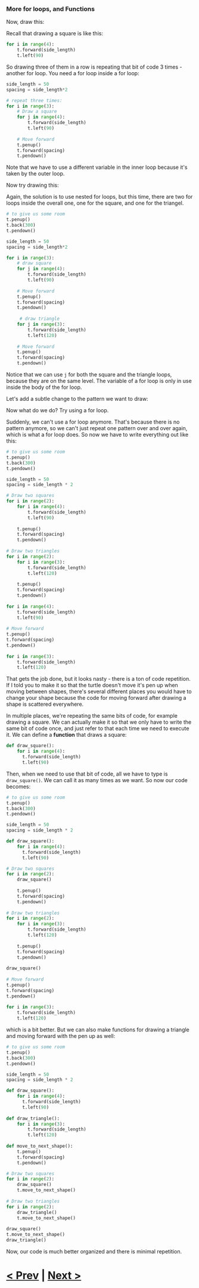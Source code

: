 ### More for loops, and Functions

Now, draw this:


Recall that drawing a square is like this:

```python
for i in range(4):
    t.forward(side_length)
    t.left(90)
```

So drawing three of them in a row is repeating that bit of code 3 times - another for loop. You need a for loop inside a for loop:

```python
side_length = 50
spacing = side_length*2

# repeat three times:
for i in range(3):
    # Draw a square
    for j in range(4):
        t.forward(side_length)
        t.left(90)
        
    # Move forward
    t.penup()
    t.forward(spacing)
    t.pendown()
```

Note that we have to use a different variable in the inner loop because it's taken by the outer loop.

Now try drawing this:



Again, the solution is to use nested for loops, but this time, there are two for loops inside the overall one, one for the square, and one for the triangel.

```python
# to give us some room
t.penup()
t.back(300)
t.pendown()

side_length = 50
spacing = side_length*2

for i in range(3):
    # draw square
    for j in range(4):
        t.forward(side_length)
        t.left(90)
        
    # Move forward
    t.penup()
    t.forward(spacing)
    t.pendown()
        
     # draw triangle
    for j in range(3):
        t.forward(side_length)
        t.left(120)
        
    # Move forward
    t.penup()
    t.forward(spacing)
    t.pendown()
```

Notice that we can use `j` for both the square and the triangle loops, because they are on the same level. The variable of a for loop is only in use inside the body of the for loop.

Let's add a subtle change to the pattern we want to draw:


Now what do we do? Try using a for loop.

Suddenly, we can't use a for loop anymore. That's because there is no pattern anymore, so we can't just repeat one pattern over and over again, which is what a for loop does. So now we have to write everything out like this:

```python
# to give us some room
t.penup()
t.back(300)
t.pendown()

side_length = 50
spacing = side_length * 2

# Draw two squares
for i in range(2):
    for i in range(4):
        t.forward(side_length)
        t.left(90)
        
    t.penup()
    t.forward(spacing)
    t.pendown()
    
# Draw two triangles
for i in range(2):
    for i in range(3):
        t.forward(side_length)
        t.left(120)
        
    t.penup()
    t.forward(spacing)
    t.pendown()
    
for i in range(4):
    t.forward(side_length)
    t.left(90)
    
# Move forward
t.penup()
t.forward(spacing)
t.pendown()
    
for i in range(3):
    t.forward(side_length)
    t.left(120)
```

That gets the job done, but it looks nasty - there is a ton of code repetition. If I told you to make it so that the turtle doesn't move it's pen up when moving between shapes, there's several different places you would have to change your shape because the code for moving forward after drawing a shape is scattered everywhere. 

In multiple places, we're repeating the same bits of code, for example drawing a square. We can actually make it so that we only have to write the same bit of code once, and just refer to that each time we need to execute it. We can define a **function** that draws a square:

```python
def draw_square():
    for i in range(4):
      t.forward(side_length)
      t.left(90)
```

Then, when we need to use that bit of code, all we have to type is `draw_square()`. We can call it as many times as we want. So now our code becomes:

```python
# to give us some room
t.penup()
t.back(300)
t.pendown()

side_length = 50
spacing = side_length * 2

def draw_square():
    for i in range(4):
      t.forward(side_length)
      t.left(90)

# Draw two squares
for i in range(2):
    draw_square()
        
    t.penup()
    t.forward(spacing)
    t.pendown()
    
# Draw two triangles
for i in range(2):
    for i in range(3):
        t.forward(side_length)
        t.left(120)
        
    t.penup()
    t.forward(spacing)
    t.pendown()
    
draw_square()
    
# Move forward
t.penup()
t.forward(spacing)
t.pendown()
    
for i in range(3):
    t.forward(side_length)
    t.left(120)
```

which is a bit better. But we can also make functions for drawing a triangle and moving forward with the pen up as well:

```python
# to give us some room
t.penup()
t.back(300)
t.pendown()

side_length = 50
spacing = side_length * 2

def draw_square():
    for i in range(4):
      t.forward(side_length)
      t.left(90)
      
def draw_triangle():
    for i in range(3):
        t.forward(side_length)
        t.left(120)
        
def move_to_next_shape():
    t.penup()
    t.forward(spacing)
    t.pendown()

# Draw two squares
for i in range(2):
    draw_square()
    t.move_to_next_shape()
    
# Draw two triangles
for i in range(2):
    draw_triangle()
    t.move_to_next_shape()
    
draw_square()
t.move_to_next_shape()    
draw_triangle()
```

Now, our code is much better organized and there is minimal repetition. 

# [< Prev](https://github.com/Kevun1/hillsHacksWorkshop/blob/master/pages/example4%20part4.md) | [Next >]()
